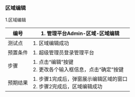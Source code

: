 ### 区域编辑

1.区域编辑

| 编号     | 1. 管理平台Admin-区域-区域编辑                             |
| -------- | ------------------------------------------------------------ |
| 测试点   | 1. 区域编辑成功                                            |
| 预置条件 | 1. 超级管理员登录管理平台                                          |
| 步骤     |1. 点击“编辑”按键<br/>2. 更改各个输入框信息，点击“确定”按键 |
| 预期结果 | 1. 步骤1完成后，弹窗展示编辑区域的窗口<br/>2. 步骤2完成后，区域编辑成功 |